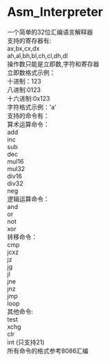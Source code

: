 # Asm_Interpreter
一个简单的32位汇编语言解释器  
支持的寄存器有:  
ax,bx,cx,dx  
ah,al,bh,bl,ch,cl,dh,dl  
操作数只能是立即数,字符和寄存器  
立即数格式示例：  
十进制：123  
八进制:0123  
十六进制:0x123  
字符格式示例：'a'  
支持的命令有：  
算术运算命令：  
add  
inc  
sub  
dec  
mul16  
mul32  
div16  
div32  
neg  
逻辑运算命令：  
and  
or  
not  
xor  
转移命令：  
cmp  
jcxz  
jz  
jg  
jl  
jne  
jnz  
jmp  
loop  
其他命令:  
test  
xchg  
clr  
int  (只支持21)  
所有命令的格式参考8086汇编
